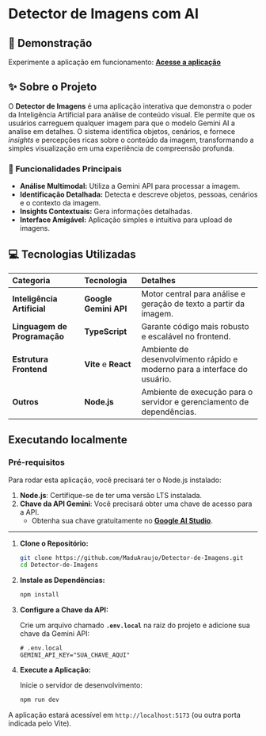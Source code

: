 # Detector de Imagens com AI

## 🔗 Demonstração
Experimente a aplicação em funcionamento:
[**Acesse a aplicação**](https://detector-de-imagem-com-ia-910511479451.us-west1.run.app/)

## ✨ Sobre o Projeto

O **Detector de Imagens** é uma aplicação interativa que demonstra o poder da Inteligência Artificial para análise de conteúdo visual.
Ele permite que os usuários carreguem qualquer imagem para que o modelo Gemini AI a analise em detalhes. O sistema identifica objetos, 
cenários, e fornece *insights* e percepções ricas sobre o conteúdo da imagem, transformando a simples visualização em uma experiência de 
compreensão profunda.

### 🎯 Funcionalidades Principais

* **Análise Multimodal:** Utiliza a Gemini API para processar a imagem.
* **Identificação Detalhada:** Detecta e descreve objetos, pessoas, cenários e o contexto da imagem.
* **Insights Contextuais:** Gera informações detalhadas.
* **Interface Amigável:** Aplicação simples e intuitiva para upload de imagens.

## 💻 Tecnologias Utilizadas

| Categoria | Tecnologia | Detalhes |
| :--- | :--- | :--- |
| **Inteligência Artificial** | **Google Gemini API** | Motor central para análise e geração de texto a partir da imagem. |
| **Linguagem de Programação** | **TypeScript** | Garante código mais robusto e escalável no frontend. |
| **Estrutura Frontend** | **Vite** e **React** | Ambiente de desenvolvimento rápido e moderno para a interface do usuário. |
| **Outros** | **Node.js** | Ambiente de execução para o servidor e gerenciamento de dependências. |

## Executando localmente

### Pré-requisitos

Para rodar esta aplicação, você precisará ter o Node.js instalado:

1.  **Node.js**: Certifique-se de ter uma versão LTS instalada.
2.  **Chave da API Gemini**: Você precisará obter uma chave de acesso para a API.
    * Obtenha sua chave gratuitamente no **[Google AI Studio](https://ai.google/gemini-api/)**.
      
---

1.  **Clone o Repositório:**

    ```bash
    git clone https://github.com/MaduAraujo/Detector-de-Imagens.git
    cd Detector-de-Imagens
    ```

2.  **Instale as Dependências:**

    ```bash
    npm install
    ```

3.  **Configure a Chave da API:**

    Crie um arquivo chamado **`.env.local`** na raiz do projeto e adicione sua chave da Gemini API:

    ```
    # .env.local
    GEMINI_API_KEY="SUA_CHAVE_AQUI" 
    ```

4.  **Execute a Aplicação:**

    Inicie o servidor de desenvolvimento:

    ```bash
    npm run dev
    ```

A aplicação estará acessível em `http://localhost:5173` (ou outra porta indicada pelo Vite).
